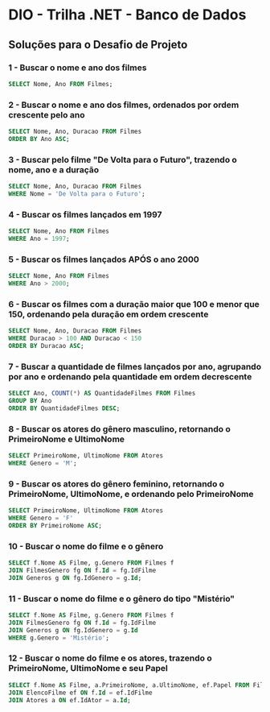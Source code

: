 # DIO - Trilha .NET - Banco de Dados

## Soluções para o Desafio de Projeto

### 1 - Buscar o nome e ano dos filmes

```sql
SELECT Nome, Ano FROM Filmes;
```

### 2 - Buscar o nome e ano dos filmes, ordenados por ordem crescente pelo ano

```sql
SELECT Nome, Ano, Duracao FROM Filmes
ORDER BY Ano ASC;
```

### 3 - Buscar pelo filme "De Volta para o Futuro", trazendo o nome, ano e a duração

```sql
SELECT Nome, Ano, Duracao FROM Filmes
WHERE Nome = 'De Volta para o Futuro';
```

### 4 - Buscar os filmes lançados em 1997

```sql
SELECT Nome, Ano FROM Filmes
WHERE Ano = 1997;
```

### 5 - Buscar os filmes lançados APÓS o ano 2000

```sql
SELECT Nome, Ano FROM Filmes
WHERE Ano > 2000;
```

### 6 - Buscar os filmes com a duração maior que 100 e menor que 150, ordenando pela duração em ordem crescente

```sql
SELECT Nome, Ano, Duracao FROM Filmes
WHERE Duracao > 100 AND Duracao < 150
ORDER BY Duracao ASC;
```

### 7 - Buscar a quantidade de filmes lançados por ano, agrupando por ano e ordenando pela quantidade em ordem decrescente

```sql
SELECT Ano, COUNT(*) AS QuantidadeFilmes FROM Filmes
GROUP BY Ano
ORDER BY QuantidadeFilmes DESC;
```

### 8 - Buscar os atores do gênero masculino, retornando o PrimeiroNome e UltimoNome

```sql
SELECT PrimeiroNome, UltimoNome FROM Atores
WHERE Genero = 'M';
```

### 9 - Buscar os atores do gênero feminino, retornando o PrimeiroNome, UltimoNome, e ordenando pelo PrimeiroNome

```sql
SELECT PrimeiroNome, UltimoNome FROM Atores
WHERE Genero = 'F'
ORDER BY PrimeiroNome ASC;
```

### 10 - Buscar o nome do filme e o gênero

```sql
SELECT f.Nome AS Filme, g.Genero FROM Filmes f
JOIN FilmesGenero fg ON f.Id = fg.IdFilme
JOIN Generos g ON fg.IdGenero = g.Id;
```

### 11 - Buscar o nome do filme e o gênero do tipo "Mistério"

```sql
SELECT f.Nome AS Filme, g.Genero FROM Filmes f
JOIN FilmesGenero fg ON f.Id = fg.IdFilme
JOIN Generos g ON fg.IdGenero = g.Id
WHERE g.Genero = 'Mistério';
```

### 12 - Buscar o nome do filme e os atores, trazendo o PrimeiroNome, UltimoNome e seu Papel

```sql
SELECT f.Nome AS Filme, a.PrimeiroNome, a.UltimoNome, ef.Papel FROM Filmes f
JOIN ElencoFilme ef ON f.Id = ef.IdFilme
JOIN Atores a ON ef.IdAtor = a.Id;
```